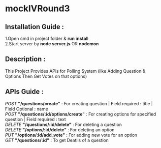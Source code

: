 # mockIVRound3  

## Installation Guide :  
1.Open cmd in project folder & **run install**    
2.Start server by **node server.js** OR **nodemon**  

## Description :    
This Project Provides APIs for Polling System (like Adding Question & Options Then Get Votes on that options)    

## APIs Guide :  
*POST* **"/questions/create"** : For creating question | Field required : title | Field Optional : name      
*POST* **"/questions/:id/options/create"** : For creating options for specified question | Field required : text    
*DELETE* **"/questions/:id/delete"** : For deleting a question       
*DELETE* **"/options/:id/delete"** : For deleting an option       
*PUT* **"/options/:id/add_vote"** : For adding new vote for an option    
*GET* **"/questions/:id"** : To get Deatils of a question     
